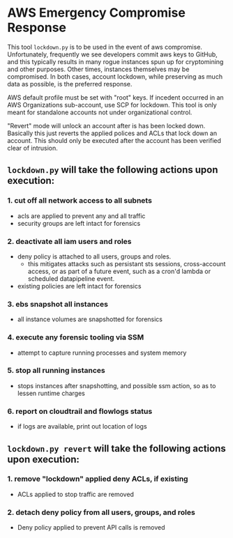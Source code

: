 # AWS Emergency Compromise Response

This tool `lockdown.py` is to be used in the event of aws compromise.  Unfortunately,
frequently we see developers commit aws keys to GitHub, and this typically results in many rogue
instances spun up for cryptomining and other purposes.  Other times, instances themselves may be
compromised. In both cases, account lockdown, while preserving as much data as possible, is the
preferred response.

AWS default profile must be set with "root" keys.  If incedent occurred in an AWS Organizations sub-account,
use SCP for lockdown. This tool is only meant for standalone accounts not under organizational control.

"Revert" mode will unlock an account after is has been locked down.  Basically this just reverts the
applied polices and ACLs that lock down an account.  This should only be executed after the account
has been verified clear of intrusion.


## `lockdown.py` will take the following actions upon execution:


### 1. cut off all network access to all subnets
  - acls are applied to prevent any and all traffic
  - security groups are left intact for forensics
  

### 2. deactivate all iam users and roles
  - deny policy is attached to all users, groups and roles.
    -  this mitigates attacks such as persistant sts sessions, cross-account access,
       or as part of a future event, such as a cron'd lambda or scheduled datapipeline event.
  - existing policies are left intact for forensics


### 3. ebs snapshot all instances
  - all instance volumes are snapshotted for forensics


### 4. execute any forensic tooling via SSM
  - attempt to capture running processes and system memory


### 5. stop all running instances
  - stops instances after snapshotting, and possible ssm action, so as to lessen runtime charges


### 6. report on cloudtrail and flowlogs status
  - if logs are available, print out location of logs




## `lockdown.py revert` will take the following actions upon execution:


### 1. remove "lockdown" applied deny ACLs, if existing 
  - ACLs applied to stop traffic are removed


### 2. detach deny policy from all users, groups, and roles
  - Deny policy applied to prevent API calls is removed
